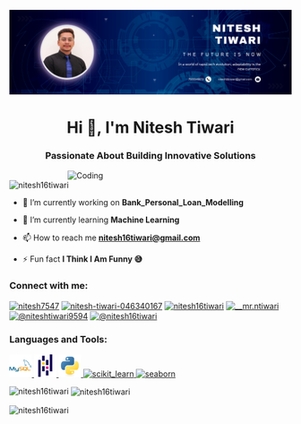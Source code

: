 ![logo](https://github.com/Nitesh16Tiwari/Nitesh-Tiwari/blob/main/Navy%20And%20White%20Geometric%20Technology%20%20LinkedIn%20Banner.png)

<h1 align="center">Hi 👋, I'm Nitesh Tiwari</h1>
<h3 align="center">Passionate About Building Innovative Solutions</h3>

<img align="right" alt="Coding" width="400" src="https://miro.medium.com/v2/resize:fit:1360/0*7Q3yvSIv_t0ioJ-Z.gif">

<p align="left"> <img src="https://komarev.com/ghpvc/?username=nitesh16tiwari&label=Profile%20views&color=0e75b6&style=flat" alt="nitesh16tiwari" /> </p>

- 🔭 I’m currently working on **Bank_Personal_Loan_Modelling**

- 🌱 I’m currently learning **Machine Learning**

- 📫 How to reach me **nitesh16tiwari@gmail.com**

- ⚡ Fun fact **I Think I Am Funny 😅**

<h3 align="left">Connect with me:</h3>
<p align="left">
<a href="https://twitter.com/nitesh7547" target="blank"><img align="center" src="https://raw.githubusercontent.com/rahuldkjain/github-profile-readme-generator/master/src/images/icons/Social/twitter.svg" alt="nitesh7547" height="30" width="40" /></a>
<a href="https://linkedin.com/in/nitesh-tiwari-046340167" target="blank"><img align="center" src="https://raw.githubusercontent.com/rahuldkjain/github-profile-readme-generator/master/src/images/icons/Social/linked-in-alt.svg" alt="nitesh-tiwari-046340167" height="30" width="40" /></a>
<a href="https://kaggle.com/nitesh16tiwari" target="blank"><img align="center" src="https://raw.githubusercontent.com/rahuldkjain/github-profile-readme-generator/master/src/images/icons/Social/kaggle.svg" alt="nitesh16tiwari" height="30" width="40" /></a>
<a href="https://instagram.com/__mr.ntiwari" target="blank"><img align="center" src="https://raw.githubusercontent.com/rahuldkjain/github-profile-readme-generator/master/src/images/icons/Social/instagram.svg" alt="__mr.ntiwari" height="30" width="40" /></a>
<a href="https://www.youtube.com/c/@niteshtiwari9594" target="blank"><img align="center" src="https://raw.githubusercontent.com/rahuldkjain/github-profile-readme-generator/master/src/images/icons/Social/youtube.svg" alt="@niteshtiwari9594" height="30" width="40" /></a>
<a href="https://www.hackerrank.com/@nitesh16tiwari" target="blank"><img align="center" src="https://raw.githubusercontent.com/rahuldkjain/github-profile-readme-generator/master/src/images/icons/Social/hackerrank.svg" alt="@nitesh16tiwari" height="30" width="40" /></a>
</p>

<h3 align="left">Languages and Tools:</h3>
<p align="left"> <a href="https://www.mysql.com/" target="_blank" rel="noreferrer"> <img src="https://raw.githubusercontent.com/devicons/devicon/master/icons/mysql/mysql-original-wordmark.svg" alt="mysql" width="40" height="40"/> </a> <a href="https://pandas.pydata.org/" target="_blank" rel="noreferrer"> <img src="https://raw.githubusercontent.com/devicons/devicon/2ae2a900d2f041da66e950e4d48052658d850630/icons/pandas/pandas-original.svg" alt="pandas" width="40" height="40"/> </a> <a href="https://www.python.org" target="_blank" rel="noreferrer"> <img src="https://raw.githubusercontent.com/devicons/devicon/master/icons/python/python-original.svg" alt="python" width="40" height="40"/> </a> <a href="https://scikit-learn.org/" target="_blank" rel="noreferrer"> <img src="https://upload.wikimedia.org/wikipedia/commons/0/05/Scikit_learn_logo_small.svg" alt="scikit_learn" width="40" height="40"/> </a> <a href="https://seaborn.pydata.org/" target="_blank" rel="noreferrer"> <img src="https://seaborn.pydata.org/_images/logo-mark-lightbg.svg" alt="seaborn" width="40" height="40"/> </a> </p>

<p><img align="left" src="https://github-readme-stats.vercel.app/api/top-langs?username=nitesh16tiwari&show_icons=true&locale=en&layout=compact" alt="nitesh16tiwari" /></p>

<p>&nbsp;<img align="center" src="https://github-readme-stats.vercel.app/api?username=nitesh16tiwari&show_icons=true&locale=en" alt="nitesh16tiwari" /></p>

<p><img align="center" src="https://github-readme-streak-stats.herokuapp.com/?user=nitesh16tiwari&" alt="nitesh16tiwari" /></p>

